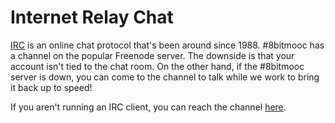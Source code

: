 Internet Relay Chat
===================

[IRC](https://en.wikipedia.org/wiki/IRC) is an online chat protocol that's been
around since 1988. #8bitmooc has a channel on the popular Freenode server.
The downside is that your account isn't tied to the chat room. On the other
hand, if the #8bitmooc server is down, you can come to the channel to talk while
we work to bring it back up to speed!

If you aren't running an IRC client, you can reach the channel [here](/chat/).

